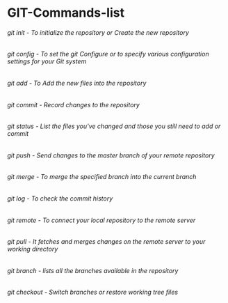 # GIT-Commands-list
###### git init - To initialize the repository or Create the new repository
###### git config - To set the git Configure or to specify various configuration settings for your Git system
###### git add - To Add the new files into the repository
###### git commit - Record changes to the repository
###### git status - List the files you've changed and those you still need to add or commit
###### git push - 	Send changes to the master branch of your remote repository
###### git merge - To merge the specified branch into the current branch
###### git log - To check the commit history
###### git remote - To connect your local repository to the remote server
###### git pull - It fetches and merges changes on the remote server to your working directory
###### git branch - lists all the branches available in the repository
###### git checkout - Switch branches or restore working tree files
